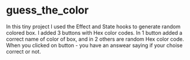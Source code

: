 # guess_the_color
In this tiny project I used the Effect and State hooks to generate random colored box. I added 3 buttons with Hex color codes. In 1 button added a correct name of color of box, and in 2 others are random Hex color code. When you clicked on button - you have an answear saying if your choise correct or not.
